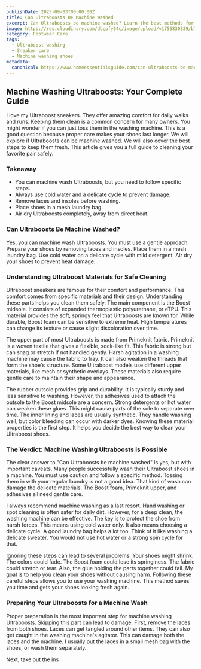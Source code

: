 ```yaml
---
publishDate: 2025-09-03T00:00:00Z
title: Can Ultraboosts Be Machine Washed
excerpt: Can Ultraboosts be machine washed? Learn the best methods for cleaning your Adidas Ultraboost sneakers safely. Discover proper steps to protect Boost foam and fabric.
image: https://res.cloudinary.com/dbcpfy04c/image/upload/v1756830839/blog_image_1756830839_iehnvb.webp
category: Footwear Care
tags:
  - Ultraboost washing
  - Sneaker care
  - Machine washing shoes
metadata:
  canonical: https://www.homeessentialsguide.com/can-ultraboosts-be-machine-washed
---
```


## Machine Washing Ultraboosts: Your Complete Guide

I love my Ultraboost sneakers. They offer amazing comfort for daily walks and runs. Keeping them clean is a common concern for many owners. You might wonder if you can just toss them in the washing machine. This is a good question because proper care makes your shoes last longer. We will explore if Ultraboosts can be machine washed. We will also cover the best steps to keep them fresh. This article gives you a full guide to cleaning your favorite pair safely.

### Takeaway

*   You can machine wash Ultraboosts, but you need to follow specific steps.
*   Always use cold water and a delicate cycle to prevent damage.
*   Remove laces and insoles before washing.
*   Place shoes in a mesh laundry bag.
*   Air dry Ultraboosts completely, away from direct heat.

### Can Ultraboosts Be Machine Washed?

Yes, you can machine wash Ultraboosts. You must use a gentle approach. Prepare your shoes by removing laces and insoles. Place them in a mesh laundry bag. Use cold water on a delicate cycle with mild detergent. Air dry your shoes to prevent heat damage.

### Understanding Ultraboost Materials for Safe Cleaning

Ultraboost sneakers are famous for their comfort and performance. This comfort comes from specific materials and their design. Understanding these parts helps you clean them safely. The main component is the Boost midsole. It consists of expanded thermoplastic polyurethane, or eTPU. This material provides the soft, springy feel that Ultraboosts are known for. While durable, Boost foam can be sensitive to extreme heat. High temperatures can change its texture or cause slight discoloration over time.

The upper part of most Ultraboosts is made from Primeknit fabric. Primeknit is a woven textile that gives a flexible, sock-like fit. This fabric is strong but can snag or stretch if not handled gently. Harsh agitation in a washing machine may cause the fabric to fray. It can also weaken the threads that form the shoe's structure. Some Ultraboost models use different upper materials, like mesh or synthetic overlays. These materials also require gentle care to maintain their shape and appearance.

The rubber outsole provides grip and durability. It is typically sturdy and less sensitive to washing. However, the adhesives used to attach the outsole to the Boost midsole are a concern. Strong detergents or hot water can weaken these glues. This might cause parts of the sole to separate over time. The inner lining and laces are usually synthetic. They handle washing well, but color bleeding can occur with darker dyes. Knowing these material properties is the first step. It helps you decide the best way to clean your Ultraboost shoes.

### The Verdict: Machine Washing Ultraboosts is Possible

The clear answer to "Can Ultraboosts be machine washed" is yes, but with important caveats. Many people successfully wash their Ultraboost shoes in a machine. You must use caution and follow a specific method. Tossing them in with your regular laundry is not a good idea. That kind of wash can damage the delicate materials. The Boost foam, Primeknit upper, and adhesives all need gentle care.

I always recommend machine washing as a last resort. Hand washing or spot cleaning is often safer for daily dirt. However, for a deep clean, the washing machine can be effective. The key is to protect the shoe from harsh forces. This means using cold water only. It also means choosing a delicate cycle. A good laundry bag helps a lot too. Think of it like washing a delicate sweater. You would not use hot water or a strong spin cycle for that.

Ignoring these steps can lead to several problems. Your shoes might shrink. The colors could fade. The Boost foam could lose its springiness. The fabric could stretch or tear. Also, the glue holding the parts together could fail. My goal is to help you clean your shoes without causing harm. Following these careful steps allows you to use your washing machine. This method saves you time and gets your shoes looking fresh again.

### Preparing Your Ultraboosts for a Machine Wash

Proper preparation is the most important step for machine washing Ultraboosts. Skipping this part can lead to damage. First, remove the laces from both shoes. Laces can get tangled around other items. They can also get caught in the washing machine's agitator. This can damage both the laces and the machine. I usually put the laces in a small mesh bag with the shoes, or wash them separately.

Next, take out the ins